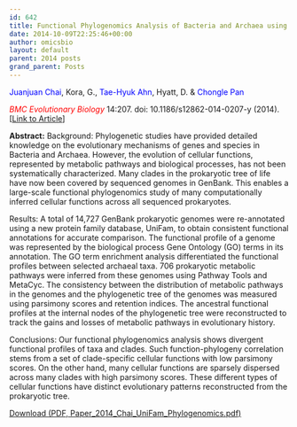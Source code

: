 ```yaml
---
id: 642
title: Functional Phylogenomics Analysis of Bacteria and Archaea using Consistent Genome Annotation with UniFam.
date: 2014-10-09T22:25:46+00:00
author: omicsbio
layout: default
parent: 2014 posts
grand_parent: Posts
---
```

<span style="color: #0000ff;">Juanjuan Chai</span>, Kora, G., <span style="color: #0000ff;">Tae-Hyuk Ahn</span>, Hyatt, D. & <span style="color: #0000ff;">Chongle Pan</span>

<span style="color: #ff0000;"><em>BMC Evolutionary Biology</em></span> 14:207. doi: 10.1186/s12862-014-0207-y (2014).  [[Link to Article](http://www.biomedcentral.com/1471-2148/14/207)]

<!--more-->

<div class="collapsible-content">
  <p>
    <strong>Abstract:</strong> Background: Phylogenetic studies have provided detailed knowledge on the evolutionary mechanisms of genes and species in Bacteria and Archaea. However, the evolution of cellular functions, represented by metabolic pathways and biological processes, has not been systematically characterized. Many clades in the prokaryotic tree of life have now been covered by sequenced genomes in GenBank. This enables a large-scale functional phylogenomics study of many computationally inferred cellular functions across all sequenced prokaryotes.
  </p>
  
  <p>
    Results: A total of 14,727 GenBank prokaryotic genomes were re-annotated using a new protein family database, UniFam, to obtain consistent functional annotations for accurate comparison. The functional profile of a genome was represented by the biological process Gene Ontology (GO) terms in its annotation. The GO term enrichment analysis differentiated the functional profiles between selected archaeal taxa. 706 prokaryotic metabolic pathways were inferred from these genomes using Pathway Tools and MetaCyc. The consistency between the distribution of metabolic pathways in the genomes and the phylogenetic tree of the genomes was measured using parsimony scores and retention indices. The ancestral functional profiles at the internal nodes of the phylogenetic tree were reconstructed to track the gains and losses of metabolic pathways in evolutionary history.
  </p>
  
  <p>
    Conclusions: Our functional phylogenomics analysis shows divergent functional profiles of taxa and clades. Such function-phylogeny correlation stems from a set of clade-specific cellular functions with low parsimony scores. On the other hand, many cellular functions are sparsely dispersed across many clades with high parsimony scores. These different types of cellular functions have distinct evolutionary patterns reconstructed from the prokaryotic tree.
  </p>
</div>

<p class="gde-text">
  <a href="https://www.omicsbio.org/wp-content/uploads/2014/11/Paper_2014_Chai_UniFam_Phylogenomics.pdf" class="gde-link" onClick="_gaq.push(['_trackEvent', 'Google Doc Embedder', 'Download', this.href]);">Download (PDF, Paper_2014_Chai_UniFam_Phylogenomics.pdf)</a>
</p>